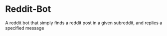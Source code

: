# Reddit-Bot
A reddit bot that simply finds a reddit post in a given subreddit, and replies a specified message
